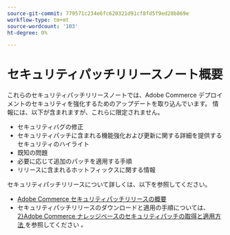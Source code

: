 ```yaml
---
source-git-commit: 779571c234e6fc620321d91cf8fd5f9ed28b869e
workflow-type: tm+mt
source-wordcount: '103'
ht-degree: 0%

---
```

# セキュリティパッチリリースノート概要

これらのセキュリティパッチリリースノートでは、Adobe Commerce デプロイメントのセキュリティを強化するためのアップデートを取り込んでいます。 情報には、以下が含まれますが、これらに限定されません。

* セキュリティバグの修正
* セキュリティパッチに含まれる機能強化および更新に関する詳細を提供するセキュリティのハイライト
* 既知の問題
* 必要に応じて追加のパッチを適用する手順
* リリースに含まれるホットフィックスに関する情報

セキュリティパッチリリースについて詳しくは、以下を参照してください。

* [Adobe Commerce セキュリティパッチリリースの概要](/help/release/release-notes/security/overview.md#about-adobe-commerce-security-patch-releases)
* セキュリティパッチリリースのダウンロードと適用の手順については、[2&rbrace;Adobe Commerce ナレッジベースのセキュリティパッチの取得と適用方法 ](https://experienceleague.adobe.com/ja/docs/commerce-knowledge-base/kb/how-to/how-to-obtain-and-apply-security-patches) を参照してください _。_
